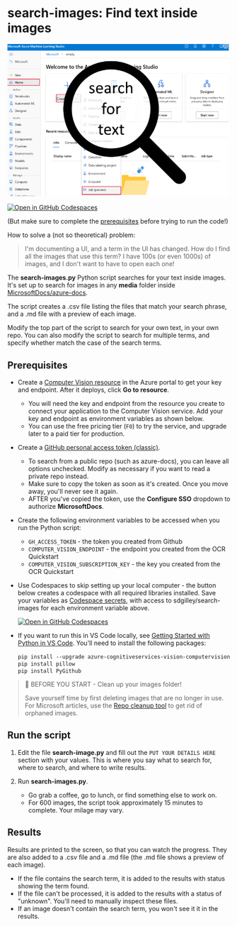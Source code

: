 # search-images: Find text inside images

![search-images](media/search-for-text.png)

[![Open in GitHub Codespaces](https://github.com/codespaces/badge.svg)](https://codespaces.new/sdgilley/search-images?quickstart=1)

(But make sure to complete the [prerequisites](#prerequisites) before trying to run the code!)

How to solve a (not so theoretical) problem:

> I'm documenting a UI, and a term in the UI has changed.  How do I find all the images that use this term?  I have 100s (or even 1000s) of images, and I don't want to have to open each one!

The **search-images.py** Python script searches for your text inside images. It's set up to search for images in any **media** folder inside [MicrosoftDocs/azure-docs](https://github.com/MicrosoftDocs/azure-docs).  

The script creates a .csv file listing the files that match your search phrase, and a .md file with a preview of each image. 

Modify the top part of the script to search for your own text, in your own repo.  You can also modify the script to search for multiple terms, and specify whether match the case of the search terms.


## Prerequisites

* Create a [Computer Vision resource](https://portal.azure.com/#create/Microsoft.CognitiveServicesComputerVision) in the Azure portal to get your key and endpoint. After it deploys, click **Go to resource**.

    * You will need the key and endpoint from the resource you create to connect your application to the Computer Vision service. Add your key and endpoint as environment variables as shown below.
    * You can use the free pricing tier (`F0`) to try the service, and upgrade later to a paid tier for production.

* Create a [GitHub personal access token (classic)](https://docs.github.com/en/authentication/keeping-your-account-and-data-secure/managing-your-personal-access-tokens#creating-a-personal-access-token-classic).

    * To search from a public repo (such as azure-docs), you can leave all options unchecked.  Modify as necessary if you want to read a private repo instead.
    * Make sure to copy the token as soon as it's created.  Once you move away, you'll never see it again.
    * AFTER you've copied the token, use the **Configure SSO** dropdown to authorize **MicrosoftDocs**.   

* Create the following environment variables to be accessed when you run the Python script:
    * `GH_ACCESS_TOKEN` - the token you created from Github
    * `COMPUTER_VISION_ENDPOINT` - the endpoint you created from the OCR Quickstart
    * `COMPUTER_VISION_SUBSCRIPTION_KEY` - the key you created from the OCR Quickstart

* Use Codespaces to skip setting up your local computer - the button below creates a codespace with all required libraries installed. Save your variables as [Codespace secrets](https://docs.github.com/en/codespaces/managing-your-codespaces/managing-your-account-specific-secrets-for-github-codespaces), with access to sdgilley/search-images for each environment variable above.

    [![Open in GitHub Codespaces](https://github.com/codespaces/badge.svg)](https://codespaces.new/sdgilley/search-images?quickstart=1)

* If you want to run this in VS Code locally, see [Getting Started with Python in VS Code](https://code.visualstudio.com/docs/python/python-tutorial).  You'll need to install the following packages:

    ```console
    pip install --upgrade azure-cognitiveservices-vision-computervision
    pip install pillow
    pip install PyGithub  
    ```

> 📘 BEFORE YOU START - Clean up your images folder!
> 
> Save yourself time by first deleting images that are no longer in use.  For Microsoft articles, use the [Repo cleanup tool](https://review.learn.microsoft.com/help/contribute/clean-repo-tool?branch=main) to get rid of orphaned images.

## Run the script

1. Edit the file **search-image.py** and fill out the `PUT YOUR DETAILS HERE` section with your values.  This is where you say what to search for, where to search, and where to write results.

1. Run **search-images.py**.
    * Go grab a coffee, go to lunch, or find something else to work on.  
    * For 600 images, the script took approximately 15 minutes to complete. Your milage may vary.

## Results

Results are printed to the screen, so that you can watch the progress.  They are also added to a .csv file and a .md file (the .md file shows a preview of each image).

* If the file contains the search term, it is added to the results with status showing the term found.
* If the file can't be processed, it is added to the results with a status of "unknown".  You'll need to manually inspect these files.
* If an image doesn't contain the search term, you won't see it it in the results.



